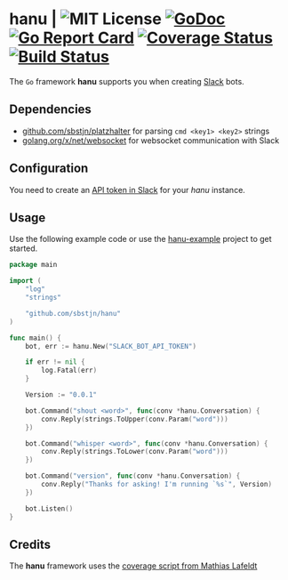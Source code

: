 # hanu | ![MIT License](https://img.shields.io/github/license/sbstjn/hanu.svg?maxAge=3600) [![GoDoc](https://godoc.org/github.com/sbstjn/hanu?status.svg)](https://godoc.org/github.com/sbstjn/hanu) [![Go Report Card](https://goreportcard.com/badge/github.com/sbstjn/hanu)](https://goreportcard.com/report/github.com/sbstjn/hanu) [![Coverage Status](https://coveralls.io/repos/github/sbstjn/hanu/badge.svg)](https://coveralls.io/github/sbstjn/hanu) [![Build Status](https://travis-ci.org/sbstjn/hanu.svg?branch=master)](https://travis-ci.org/sbstjn/hanu)

The `Go` framework **hanu** supports you when creating [Slack](https://slackhq.com) bots.

## Dependencies

 - [github.com/sbstjn/platzhalter](https://github.com/sbstjn/platzhalter) for parsing `cmd <key1> <key2>` strings
 - [golang.org/x/net/websocket](http://golang.org/x/net/websocket) for websocket communication with Slack

## Configuration

You need to create an [API token in Slack](https://api.slack.com/bot-users) for your *hanu* instance.

## Usage

Use the following example code or use the [hanu-example](https://github.com/sbstjn/hanu-example) project to get started.

```go
package main

import (
	"log"
	"strings"

	"github.com/sbstjn/hanu"
)

func main() {
	bot, err := hanu.New("SLACK_BOT_API_TOKEN")

	if err != nil {
		log.Fatal(err)
	}

	Version := "0.0.1"

	bot.Command("shout <word>", func(conv *hanu.Conversation) {
		conv.Reply(strings.ToUpper(conv.Param("word")))
	})

	bot.Command("whisper <word>", func(conv *hanu.Conversation) {
		conv.Reply(strings.ToLower(conv.Param("word")))
	})

	bot.Command("version", func(conv *hanu.Conversation) {
		conv.Reply("Thanks for asking! I'm running `%s`", Version)
	})

	bot.Listen()
}
```

## Credits

The **hanu** framework uses the [coverage script from Mathias Lafeldt](https://mlafeldt.github.io/blog/test-coverage-in-go/)
